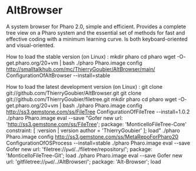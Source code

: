 AltBrowser
==========

A system browser for Pharo 2.0, simple and efficient. Provides a complete tree view on a Pharo system and the essential set of methods for fast and effective coding with a minimum learning curve. Is both keyboard-oriented and visual-oriented.

How to load the stable version (on Linux) :
	mkdir pharo
	cd pharo
	wget -O- get.pharo.org/20+vm | bash
	./pharo Pharo.image config http://smalltalkhub.com/mc/ThierryGoubier/AltBrowser/main/ ConfigurationOfAltBrowser --install=stable
	
How to load the latest development version (on Linux) :
	git clone git://github.com/ThierryGoubier/AltBrowser.git
	git clone git://github.com/ThierryGoubier/filetree.git
	mkdir pharo
	cd pharo
	wget -O- get.pharo.org/20+vm | bash
	./pharo Pharo.image config http://ss3.gemstone.com/ss/FileTree ConfigurationOfFileTree --install=1.0.2
	./pharo Pharo.image eval --save "Gofer  new url: 'http://ss3.gemstone.com/ss/FileTree'; package: 'MonticelloFileTree-Core' constraint: [ :version | version author = 'ThierryGoubier' ]; load"
	./pharo Pharo.image config http://ss3.gemstone.com/ss/MetaRepoForPharo20 ConfigurationOfOSProcess --install=stable
	./pharo Pharo.image eval --save Gofer new url: \'filetree://`pwd`/../filetree/repository/\'\; package: \'MonticelloFileTree-Git\'\; load
	./pharo Pharo.image eval --save Gofer new url: \'gitfiletree://`pwd`/../AltBrowser/\'\; package: \'Alt-Browser\'\; load
	